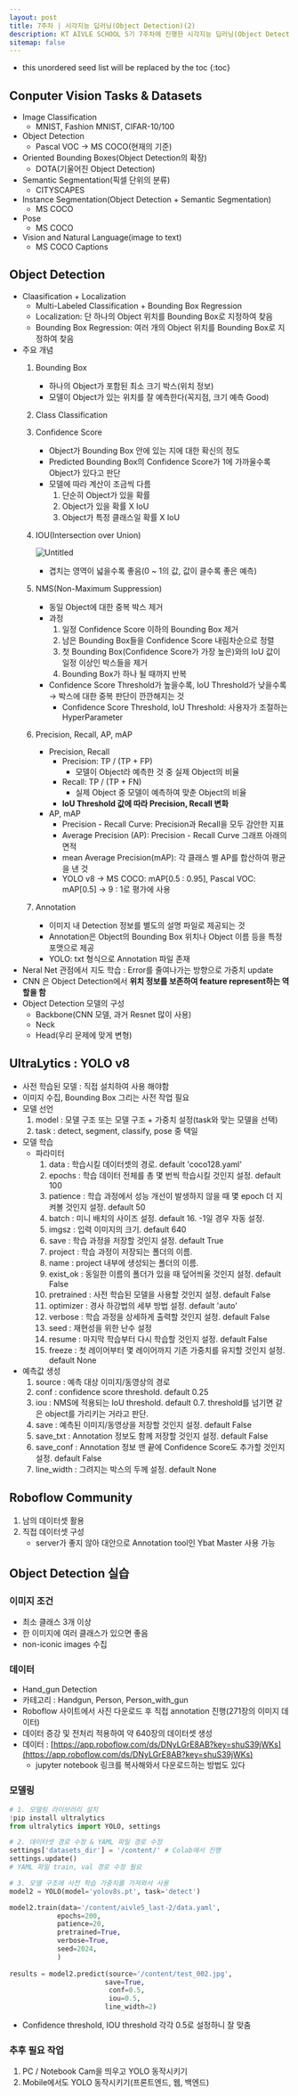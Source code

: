 ```yaml
---
layout: post
title: 7주차 | 시각지능 딥러닝(Object Detection)(2)
description: KT AIVLE SCHOOL 5기 7주차에 진행한 시각지능 딥러닝(Object Detection) 강의 내용 정리 글입니다.
sitemap: false
---
```


* this unordered seed list will be replaced by the toc
{:toc}

## Conputer Vision Tasks & Datasets

- Image Classification
    - MNIST, Fashion MNIST, CIFAR-10/100
- Object Detection
    - Pascal VOC → MS COCO(현재의 기준)
- Oriented Bounding Boxes(Object Detection의 확장)
    - DOTA(기울어진 Object Detection)
- Semantic Segmentation(픽셀 단위의 분류)
    - CITYSCAPES
- Instance Segmentation(Object Detection + Semantic Segmentation)
    - MS COCO
- Pose
    - MS COCO
- Vision and Natural Language(image to text)
    - MS COCO Captions

## Object Detection

- Claasification + Localization
    - Multi-Labeled Classification + Bounding Box Regression
    - Localization: 단 하나의 Object 위치를 Bounding Box로 지정하여 찾음
    - Bounding Box Regression: 여러 개의 Object 위치를 Bounding Box로 지정하여 찾음
- 주요 개념
    1. Bounding Box
        - 하나의 Object가 포함된 최소 크기 박스(위치 정보)
        - 모델이 Object가 있는 위치를 잘 예측한다(꼭지점, 크기 예측 Good)
    2. Class Classification
    3. Confidence Score
        - Object가 Bounding Box 안에 있는 지에 대한 확신의 정도
        - Predicted Bounding Box의 Confidence Score가 1에 가까울수록
        Object가 있다고 판단
        - 모델에 따라 계산이 조금씩 다름
            1. 단순히 Object가 있을 확률
            2. Object가 있을 확률 X IoU
            3. Object가 특정 클래스일 확률 X IoU
    4. IOU(Intersection over Union)
        
        ![Untitled](/assets/img/blog/KT_AIVLE/week7/003.png)
        
        - 겹치는 영역이 넓을수록 좋음(0 ~ 1의 값, 값이 클수록 좋은 예측)
    5. NMS(Non-Maximum Suppression)
        - 동일 Object에 대한 중복 박스 제거
        - 과정
            1. 일정 Confidence Score 이하의 Bounding Box 제거
            2. 남은 Bounding Box들을 Confidence Score 내림차순으로 정렬
            3. 첫 Bounding Box(Confidence Score가 가장 높은)와의 IoU 값이 일정 이상인
            박스들을 제거
            4. Bounding Box가 하나 될 때까지 반복
        - Confidence Score Threshold가 높을수록, IoU Threshold가 낮을수록 → 박스에 대한 중복 판단이 깐깐해지는 것
            - Confidence Score Threshold, IoU Threshold: 사용자가 조절하는 HyperParameter
    6. Precision, Recall, AP, mAP
        - Precision, Recall
            - Precision: TP / (TP + FP)
                - 모델이 Object라 예측한 것 중 실제 Object의 비율
            - Recall: TP / (TP + FN)
                - 실제 Object 중 모델이 예측하여 맞춘 Object의 비율
            - **IoU Threshold 값에 따라 Precision, Recall 변화**
        - AP, mAP
            - Precision - Recall Curve: Precision과 Recall을 모두 감안한 지표
            - Average Precision (AP): Precision - Recall Curve 그래프 아래의 면적
            - mean Average Precision(mAP): 각 클래스 별 AP를 합산하여 평균을 낸 것
            - YOLO v8 → MS COCO: mAP[0.5 : 0.95], Pascal VOC: mAP[0.5] → 9 : 1로 평가에 사용
    7. Annotation
        - 이미지 내 Detection 정보를 별도의 설명 파일로 제공되는 것
        - Annotation은 Object의 Bounding Box 위치나 Object 이름 등을 특정 포맷으로 제공
        - YOLO: txt 형식으로 Annotation 파일 존재
- Neral Net 관점에서 지도 학습 : Error를 줄여나가는 방향으로 가중치 update
- CNN 은 Object Detection에서 **위치 정보를 보존하여 feature represent하는 역할을 함**
- Object Detection 모델의 구성
    - Backbone(CNN 모델, 과거 Resnet 많이 사용)
    - Neck
    - Head(우리 문제에 맞게 변형)

## UltraLytics : YOLO v8

- 사전 학습된 모델 : 직접 설치하여 사용 해야함
- 이미지 수집, Bounding Box 그리는 사전 작업 필요
- 모델 선언
    1. model : 모델 구조 또는 모델 구조 + 가중치 설정(task와 맞는 모델을 선택)
    2. task : detect, segment, classify, pose 중 택일
- 모델 학습
    - 파라미터
        1. data : 학습시킬 데이터셋의 경로. default 'coco128.yaml'
        2. epochs : 학습 데이터 전체를 총 몇 번씩 학습시킬 것인지 설정. default 100
        3. patience : 학습 과정에서 성능 개선이 발생하지 않을 때 몇 epoch 더 지켜볼 것인지 설정. default 50
        4. batch : 미니 배치의 사이즈 설정. default 16. -1일 경우 자동 설정.
        5. imgsz : 입력 이미지의 크기. default 640
        6. save : 학습 과정을 저장할 것인지 설정. default True
        7. project : 학습 과정이 저장되는 폴더의 이름.
        8. name : project 내부에 생성되는 폴더의 이름.
        9. exist_ok : 동일한 이름의 폴더가 있을 때 덮어씌울 것인지 설정. default False
        10. pretrained : 사전 학습된 모델을 사용할 것인지 설정. default False
        11. optimizer : 경사 하강법의 세부 방법 설정. default 'auto'
        12. verbose : 학습 과정을 상세하게 출력할 것인지 설정. default False
        13. seed : 재현성을 위한 난수 설정
        14. resume : 마지막 학습부터 다시 학습할 것인지 설정. default False
        15. freeze : 첫 레이어부터 몇 레이어까지 기존 가중치를 유지할 것인지 설정. default None
- 예측값 생성
    1. source : 예측 대상 이미지/동영상의 경로
    2. conf : confidence score threshold. default 0.25
    3. iou : NMS에 적용되는 IoU threshold. default 0.7. threshold를 넘기면 같은 object를 가리키는 거라고 판단.
    4. save : 예측된 이미지/동영상을 저장할 것인지 설정. default False
    5. save_txt : Annotation 정보도 함께 저장할 것인지 설정. default False
    6. save_conf : Annotation 정보 맨 끝에 Confidence Score도 추가할 것인지 설정. default False
    7. line_width : 그려지는 박스의 두께 설정. default None

## Roboflow Community

1. 남의 데이터셋 활용
2. 직접 데이터셋 구성
    - server가 좋지 않아 대안으로 Annotation tool인 Ybat Master 사용 가능

## Object Detection 실습

### 이미지 조건

- 최소 클래스 3개 이상
- 한 이미지에 여러 클래스가 있으면 좋음
- non-iconic images 수집

### 데이터

- Hand_gun Detection
- 카테고리 : Handgun, Person, Person_with_gun
- Roboflow 사이트에서 사진 다운로드 후 직접 annotation 진행(271장의 이미지 데이터)
- 데이터 증강 및 전처리 적용하여 약 640장의 데이터셋 생성
- 데이터 : [https://app.roboflow.com/ds/DNyLGrE8AB?key=shuS39jWKs](https://app.roboflow.com/ds/DNyLGrE8AB?key=shuS39jWKs)
    - jupyter notebook 링크를 복사해와서 다운로드하는 방법도 있다

### 모델링

```python
# 1. 모델링 라이브러리 설치
!pip install ultralytics
from ultralytics import YOLO, settings

# 2. 데이터셋 경로 수정 & YAML 파일 경로 수정
settings['datasets_dir'] = '/content/' # Colab에서 진행
settings.update()
# YAML 파일 train, val 경로 수정 필요

# 3. 모델 구조에 사전 학습 가중치를 가져와서 사용
model2 = YOLO(model='yolov8s.pt', task='detect')

model2.train(data='/content/aivle5_last-2/data.yaml',
            epochs=200,
            patience=20,
            pretrained=True,
            verbose=True,
            seed=2024,
            )
            
results = model2.predict(source='/content/test_002.jpg',
                        save=True, 
                         conf=0.5, 
                         iou=0.5, 
                        line_width=2)
```

- Confidence threshold, IOU threshold 각각 0.5로 설정하니 잘 맞춤

### 추후 필요 작업

1. PC / Notebook Cam을 띄우고 YOLO 동작시키기
2. Mobile에서도 YOLO 동작시키기(프론트엔드, 웹, 백엔드)
